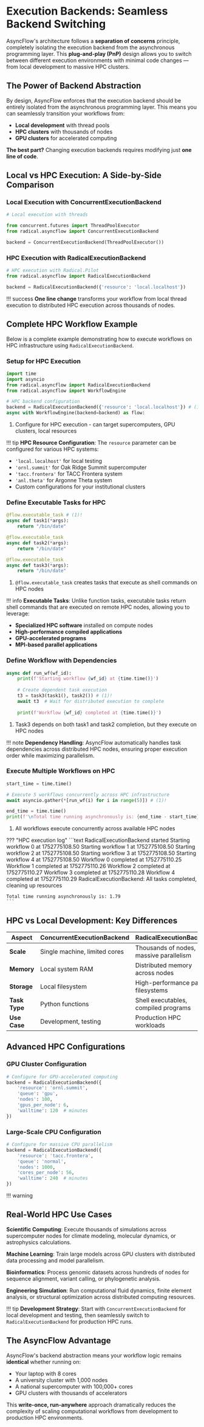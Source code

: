 # Execution Backends: Seamless Backend Switching

AsyncFlow's architecture follows a **separation of concerns** principle, completely isolating the execution backend from the asynchronous programming layer. This **plug-and-play (PnP)** design allows you to switch between different execution environments with minimal code changes — from local development to massive HPC clusters.

## The Power of Backend Abstraction

By design, AsyncFlow enforces that the execution backend should be entirely isolated from the asynchronous programming layer. This means you can seamlessly transition your workflows from:

- **Local development** with thread pools
- **HPC clusters** with thousands of nodes
- **GPU clusters** for accelerated computing

**The best part?** Changing execution backends requires modifying just **one line of code**.

## Local vs HPC Execution: A Side-by-Side Comparison

### Local Execution with ConcurrentExecutionBackend

```python
# Local execution with threads

from concurrent.futures import ThreadPoolExecutor
from radical.asyncflow import ConcurrentExecutionBackend

backend = ConcurrentExecutionBackend(ThreadPoolExecutor())
```

### HPC Execution with RadicalExecutionBackend

```python
# HPC execution with Radical.Pilot
from radical.asyncflow import RadicalExecutionBackend

backend = RadicalExecutionBackend({'resource': 'local.localhost'})
```

!!! success
**One line change** transforms your workflow from local thread execution to distributed HPC execution across thousands of nodes.

## Complete HPC Workflow Example

Below is a complete example demonstrating how to execute workflows on HPC infrastructure using `RadicalExecutionBackend`.

### Setup for HPC Execution

```python
import time
import asyncio
from radical.asyncflow import RadicalExecutionBackend
from radical.asyncflow import WorkflowEngine

# HPC backend configuration
backend = RadicalExecutionBackend({'resource': 'local.localhost'}) # (1)!
async with WorkflowEngine(backend=backend) as flow:
```

1. Configure for HPC execution - can target supercomputers, GPU clusters, local resources

!!! tip
**HPC Resource Configuration**: The `resource` parameter can be configured for various HPC systems:
- `'local.localhost'` for local testing
- `'ornl.summit'` for Oak Ridge Summit supercomputer
- `'tacc.frontera'` for TACC Frontera system
- `'anl.theta'` for Argonne Theta system
- Custom configurations for your institutional clusters

### Define Executable Tasks for HPC

```python
@flow.executable_task # (1)!
async def task1(*args):
    return "/bin/date"

@flow.executable_task
async def task2(*args):
    return "/bin/date"

@flow.executable_task
async def task3(*args):
    return "/bin/date"
```

1. `@flow.executable_task` creates tasks that execute as shell commands on HPC nodes

!!! info
**Executable Tasks**: Unlike function tasks, executable tasks return shell commands that are executed on remote HPC nodes, allowing you to leverage:
- **Specialized HPC software** installed on compute nodes
- **High-performance compiled applications**
- **GPU-accelerated programs**
- **MPI-based parallel applications**

### Define Workflow with Dependencies

```python
async def run_wf(wf_id):
    print(f'Starting workflow {wf_id} at {time.time()}')
    
    # Create dependent task execution
    t3 = task3(task1(), task2()) # (1)!
    await t3  # Wait for distributed execution to complete
    
    print(f'Workflow {wf_id} completed at {time.time()}')
```

1. Task3 depends on both task1 and task2 completion, but they execute on HPC nodes

!!! note
**Dependency Handling**: AsyncFlow automatically handles task dependencies across distributed HPC nodes, ensuring proper execution order while maximizing parallelism.

### Execute Multiple Workflows on HPC

```python
start_time = time.time()

# Execute 5 workflows concurrently across HPC infrastructure
await asyncio.gather(*[run_wf(i) for i in range(5)]) # (1)!

end_time = time.time()
print(f'\nTotal time running asynchronously is: {end_time - start_time}')

```

1. All workflows execute concurrently across available HPC nodes

??? "HPC execution log"
    ```text
    RadicalExecutionBackend started
    Starting workflow 0 at 1752775108.50
    Starting workflow 1 at 1752775108.50
    Starting workflow 2 at 1752775108.50
    Starting workflow 3 at 1752775108.50
    Starting workflow 4 at 1752775108.50
    Workflow 0 completed at 1752775110.25
    Workflow 1 completed at 1752775110.26
    Workflow 2 completed at 1752775110.27
    Workflow 3 completed at 1752775110.28
    Workflow 4 completed at 1752775110.29
    RadicalExecutionBackend: All tasks completed, cleaning up resources

    Total time running asynchronously is: 1.79
    ```

## HPC vs Local Development: Key Differences

| Aspect | ConcurrentExecutionBackend | RadicalExecutionBackend |
|--------|---------------------------|-------------------------|
| **Scale** | Single machine, limited cores | Thousands of nodes, massive parallelism |
| **Memory** | Local system RAM | Distributed memory across nodes |
| **Storage** | Local filesystem | High-performance parallel filesystems |
| **Task Type** | Python functions | Shell executables, compiled programs |
| **Use Case** | Development, testing | Production HPC workloads |

## Advanced HPC Configurations

### GPU Cluster Configuration

```python
# Configure for GPU-accelerated computing
backend = RadicalExecutionBackend({
    'resource': 'ornl.summit',
    'queue': 'gpu',
    'nodes': 100,
    'gpus_per_node': 6,
    'walltime': 120  # minutes
})
```

### Large-Scale CPU Configuration

```python
# Configure for massive CPU parallelism
backend = RadicalExecutionBackend({
    'resource': 'tacc.frontera',
    'queue': 'normal',
    'nodes': 1000,
    'cores_per_node': 56,
    'walltime': 240  # minutes
})
```

!!! warning

## Real-World HPC Use Cases

**Scientific Computing**: Execute thousands of simulations across supercomputer nodes for climate modeling, molecular dynamics, or astrophysics calculations.

**Machine Learning**: Train large models across GPU clusters with distributed data processing and model parallelism.

**Bioinformatics**: Process genomic datasets across hundreds of nodes for sequence alignment, variant calling, or phylogenetic analysis.

**Engineering Simulation**: Run computational fluid dynamics, finite element analysis, or structural optimization across distributed computing resources.

!!! tip
**Development Strategy**: Start with `ConcurrentExecutionBackend` for local development and testing, then seamlessly switch to `RadicalExecutionBackend` for production HPC runs.

## The AsyncFlow Advantage

AsyncFlow's backend abstraction means your workflow logic remains **identical** whether running on:
- Your laptop with 8 cores
- A university cluster with 1,000 nodes  
- A national supercomputer with 100,000+ cores
- GPU clusters with thousands of accelerators

This **write-once, run-anywhere** approach dramatically reduces the complexity of scaling computational workflows from development to production HPC environments.